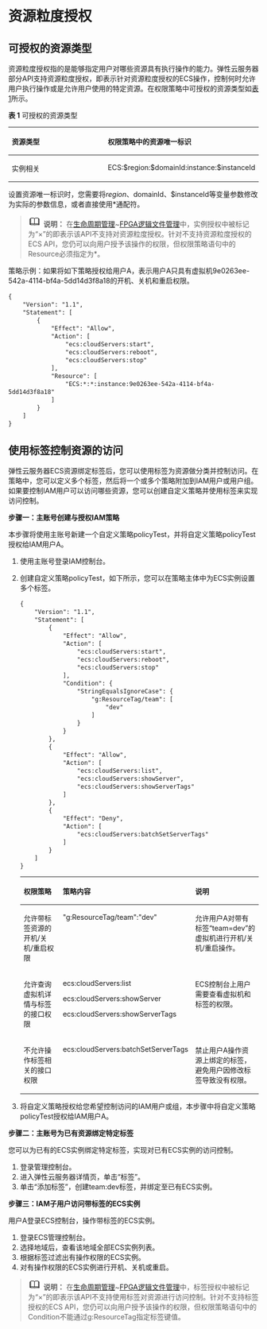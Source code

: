 # 资源粒度授权<a name="ecs_06_0021"></a>

## 可授权的资源类型<a name="section115147792920"></a>

资源粒度授权指的是能够指定用户对哪些资源具有执行操作的能力。弹性云服务器部分API支持资源粒度授权，即表示针对资源粒度授权的ECS操作，控制何时允许用户执行操作或是允许用户使用的特定资源。在权限策略中可授权的资源类型如[表1](#table1669512613417)所示。

**表 1**  可授权的资源类型

<a name="table1669512613417"></a>
<table><thead align="left"><tr id="row1769515265343"><th class="cellrowborder" valign="top" width="50%" id="mcps1.2.3.1.1"><p id="p10695526173410"><a name="p10695526173410"></a><a name="p10695526173410"></a>资源类型</p>
</th>
<th class="cellrowborder" valign="top" width="50%" id="mcps1.2.3.1.2"><p id="p176951626193417"><a name="p176951626193417"></a><a name="p176951626193417"></a>权限策略中的资源唯一标识</p>
</th>
</tr>
</thead>
<tbody><tr id="row1869514265347"><td class="cellrowborder" valign="top" width="50%" headers="mcps1.2.3.1.1 "><p id="p1695326123419"><a name="p1695326123419"></a><a name="p1695326123419"></a>实例相关</p>
</td>
<td class="cellrowborder" valign="top" width="50%" headers="mcps1.2.3.1.2 "><p id="p569514262342"><a name="p569514262342"></a><a name="p569514262342"></a>ECS:$region:$domainId:instance:$instanceId</p>
</td>
</tr>
</tbody>
</table>

设置资源唯一标识时，您需要将$region、$domainId、$instanceId等变量参数修改为实际的参数信息，或者直接使用\*通配符。

>![](public_sys-resources/icon-note.gif) **说明：** 
>在[生命周期管理](生命周期管理-27.md)\~[FPGA逻辑文件管理](FPGA逻辑文件管理.md)中，实例授权中被标记为“×”的即表示该API不支持对资源粒度授权。针对不支持资源粒度授权的ECS API，您仍可以向用户授予该操作的权限，但权限策略语句中的Resource必须指定为\*。

策略示例：如果将如下策略授权给用户A，表示用户A只具有虚拟机9e0263ee-542a-4114-bf4a-5dd14d3f8a18的开机、关机和重启权限。

```
{
    "Version": "1.1",
    "Statement": [
        {
            "Effect": "Allow",
            "Action": [
                "ecs:cloudServers:start",
                "ecs:cloudServers:reboot",
                "ecs:cloudServers:stop"
            ],
            "Resource": [
                "ECS:*:*:instance:9e0263ee-542a-4114-bf4a-5dd14d3f8a18"
            ]
        }
    ]
}
```

## 使用标签控制资源的访问<a name="section1933512129329"></a>

弹性云服务器ECS资源绑定标签后，您可以使用标签为资源做分类并控制访问。在策略中，您可以定义多个标签，然后将一个或多个策略附加到IAM用户或用户组。如果要控制IAM用户可以访问哪些资源，您可以创建自定义策略并使用标签来实现访问控制。

**步骤一：主账号创建与授权IAM策略**

本步骤将使用主账号新建一个自定义策略policyTest，并将自定义策略policyTest授权给IAM用户A。

1.  使用主账号登录IAM控制台。
2.  创建自定义策略policyTest，如下所示，您可以在策略主体中为ECS实例设置多个标签。

    ```
    {
        "Version": "1.1",
        "Statement": [
            {
                "Effect": "Allow",
                "Action": [
                    "ecs:cloudServers:start",
                    "ecs:cloudServers:reboot",
                    "ecs:cloudServers:stop"
                ],
                "Condition": {
                    "StringEqualsIgnoreCase": {
                        "g:ResourceTag/team": [
                            "dev"
                        ]
                    }
                }
            },
            {
                "Effect": "Allow",
                "Action": [
                    "ecs:cloudServers:list",
                    "ecs:cloudServers:showServer",
                    "ecs:cloudServers:showServerTags"
                ]
            },
            {
                "Effect": "Deny",
                "Action": [
                    "ecs:cloudServers:batchSetServerTags"
                ]
            }
        ]
    }
    ```

    <a name="table1483593213198"></a>
    <table><thead align="left"><tr id="row2083516320199"><th class="cellrowborder" valign="top" width="33.33333333333333%" id="mcps1.1.4.1.1"><p id="p16835103261916"><a name="p16835103261916"></a><a name="p16835103261916"></a>权限策略</p>
    </th>
    <th class="cellrowborder" valign="top" width="33.33333333333333%" id="mcps1.1.4.1.2"><p id="p68351732181917"><a name="p68351732181917"></a><a name="p68351732181917"></a>策略内容</p>
    </th>
    <th class="cellrowborder" valign="top" width="33.33333333333333%" id="mcps1.1.4.1.3"><p id="p19835143215199"><a name="p19835143215199"></a><a name="p19835143215199"></a>说明</p>
    </th>
    </tr>
    </thead>
    <tbody><tr id="row28351432191913"><td class="cellrowborder" valign="top" width="33.33333333333333%" headers="mcps1.1.4.1.1 "><p id="p12835032161910"><a name="p12835032161910"></a><a name="p12835032161910"></a>允许带标签资源的开机/关机/重启权限</p>
    </td>
    <td class="cellrowborder" valign="top" width="33.33333333333333%" headers="mcps1.1.4.1.2 "><p id="p1683533213199"><a name="p1683533213199"></a><a name="p1683533213199"></a>"g:ResourceTag/team":"dev"</p>
    </td>
    <td class="cellrowborder" valign="top" width="33.33333333333333%" headers="mcps1.1.4.1.3 "><p id="p083517321193"><a name="p083517321193"></a><a name="p083517321193"></a>允许用户A对带有标签“team=dev”的虚拟机进行开机/关机/重启操作。</p>
    </td>
    </tr>
    <tr id="row383593281913"><td class="cellrowborder" valign="top" width="33.33333333333333%" headers="mcps1.1.4.1.1 "><p id="p1383516323198"><a name="p1383516323198"></a><a name="p1383516323198"></a>允许查询虚拟机详情与标签的接口权限</p>
    </td>
    <td class="cellrowborder" valign="top" width="33.33333333333333%" headers="mcps1.1.4.1.2 "><p id="p98353326191"><a name="p98353326191"></a><a name="p98353326191"></a>ecs:cloudServers:list</p>
    <p id="p5567202915313"><a name="p5567202915313"></a><a name="p5567202915313"></a>ecs:cloudServers:showServer</p>
    <p id="p151715354311"><a name="p151715354311"></a><a name="p151715354311"></a>ecs:cloudServers:showServerTags</p>
    </td>
    <td class="cellrowborder" valign="top" width="33.33333333333333%" headers="mcps1.1.4.1.3 "><p id="p11835113211919"><a name="p11835113211919"></a><a name="p11835113211919"></a>ECS控制台上用户需要查看虚拟机和标签的权限。</p>
    </td>
    </tr>
    <tr id="row1515933316204"><td class="cellrowborder" valign="top" width="33.33333333333333%" headers="mcps1.1.4.1.1 "><p id="p1415993314202"><a name="p1415993314202"></a><a name="p1415993314202"></a>不允许操作标签相关的接口权限</p>
    </td>
    <td class="cellrowborder" valign="top" width="33.33333333333333%" headers="mcps1.1.4.1.2 "><p id="p615973316202"><a name="p615973316202"></a><a name="p615973316202"></a>ecs:cloudServers:batchSetServerTags</p>
    </td>
    <td class="cellrowborder" valign="top" width="33.33333333333333%" headers="mcps1.1.4.1.3 "><p id="p161591533122012"><a name="p161591533122012"></a><a name="p161591533122012"></a>禁止用户A操作资源上绑定的标签，避免用户因修改标签导致没有权限。</p>
    </td>
    </tr>
    </tbody>
    </table>

3.  将自定义策略授权给您希望控制访问的IAM用户或组，本步骤中将自定义策略policyTest授权给IAM用户A。

**步骤二：主账号为已有资源绑定特定标签**

您可以为已有的ECS实例绑定特定标签，实现对已有ECS实例的访问控制。

1.  登录管理控制台。
2.  进入弹性云服务器详情页，单击“标签”。
3.  单击“添加标签”，创建team:dev标签，并绑定至已有ECS实例。

**步骤三：IAM子用户访问带标签的ECS实例**

用户A登录ECS控制台，操作带标签的ECS实例。

1.  登录ECS管理控制台。
2.  选择地域后，查看该地域全部ECS实例列表。
3.  根据标签过滤出有操作权限的ECS实例。
4.  对有操作权限的ECS实例进行开机、关机或重启。

>![](public_sys-resources/icon-note.gif) **说明：** 
>在[生命周期管理](生命周期管理-27.md)\~[FPGA逻辑文件管理](FPGA逻辑文件管理.md)中，标签授权中被标记为“×”的即表示该API不支持使用标签对资源进行访问控制。针对不支持标签授权的ECS API，您仍可以向用户授予该操作的权限，但权限策略语句中的Condition不能通过g:ResourceTag指定标签键值。

